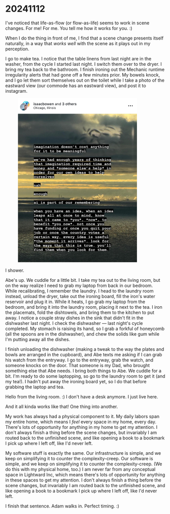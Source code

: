 # 20241112

I've noticed that life-as-flow (or flow-as-life) seems to work in scene changes. For me! For me. You tell me how it works for you. :)

When I do the thing in front of me, I find that a scene change presents itself naturally, in a way that _works well_ with the scene as it plays out in my perception.

I go to make tea. I notice that the table linens from last night are in the washer, from the cycle I started last night. I switch them over to the dryer. I bring my tea back to the bathroom. I finish ironing out the Mechanic runtime irregularity alerts that had gone off a few minutes prior. My bowels knock, and I go let them sort themselves out on the toilet while I take a photo of the eastward view (our commode has an eastward view), and post it to instagram.

<figure><img src="../../.gitbook/assets/IMG_3866.jpg" alt="imagination doesn’t cost anything for it to be meaningful // we’ve had enough years of thinking that imagination required time and money and *someone else’s help* in order for our own ideas to help ourselves // nah // enough // ai is part of our remembering // when you have an idea, when an idea leaps all at once to mind, know that it came to *you*, *now*, to benefit *you now*. not once you have funding or once you quit your job or once the country votes a certain way. every idea is useful *the moment it arrives*. look for the ways that this is true. you’ll find them when you look for them." width="375"><figcaption></figcaption></figure>

I shower.

Abe's up. We cuddle for a little bit. I take my tea out to the living room, but on the way realize I need to grab my laptop from back in our bedroom. While recalibrating, I remember the laundry. I head to the laundry room instead, unload the dryer, take out the ironing board, fill the iron's water reservoir and plug it in. While it heats, I go grab my laptop from the bedroom, and bring it into the laundry room, placing it next to the tea. I iron the placemats, fold the dishtowels, and bring them to the kitchen to put away. I notice a couple stray dishes in the sink that didn't fit in the dishwasher last night. I check the dishwasher — last night's cycle completed. My stomach is raising its hand, so I grab a forkful of honeycomb (all the spoons are in the dishwasher), and chew the solids like gum while I'm putting away all the dishes.

I finish unloading the dishwasher (making a tweak to the way the plates and bowls are arranged in the cupboard), and Abe texts me asking if I can grab his watch from the entryway. I go to the entryway, grab the watch, and someone knocks on the door. That someone is my Dad, who brought something else that Abe needs. I bring both things to Abe. We cuddle for a bit. I'm ready to do some laptopping, so go to the laundry room to get it (and my tea!). I hadn't put away the ironing board yet, so I do that before grabbing the laptop and tea.

Hello from the living room. :) I don't have a desk anymore. I just live here.

And it all kinda works like that! One thing into another.

My work has always had a physical component to it. My daily labors span my entire home, which means I _feel_ every space in my home, every day. There's lots of opportunity for anything in my home to get my attention. I don't always finish a thing before the scene changes, but invariably I am routed back to the unfinished scene, and like opening a book to a bookmark I pick up where I left off, like I'd never left.

My software stuff is exactly the same. Our infrastructure is simple, and we keep on simplifying it to counter the complexity-creep. Our software is simple, and we keep on simplifying it to counter the complexity-creep. (We do this with my physical home, too.) I am never far from any conceptual space in Lightward Inc, which means there's lots of opportunity for anything in these spaces to get my attention. I don't always finish a thing before the scene changes, but invariably I am routed back to the unfinished scene, and like opening a book to a bookmark I pick up where I left off, like I'd never left.

I finish that sentence. Adam walks in. Perfect timing. :)

